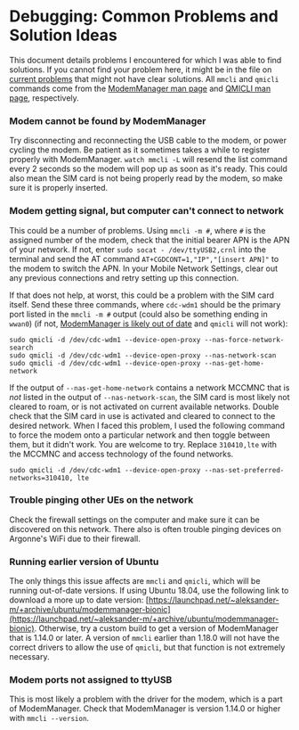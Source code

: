 # Debugging: Common Problems and Solution Ideas

This document details problems I encountered for which I was able to find solutions. If you cannot find your problem here, it might be in the file on [current problems](https://github.com/waggle-sensor/summer2022/blob/main/snead/Connection-Info/UnsolvedIssues.md) that might not have clear solutions. All `mmcli` and `qmicli` commands come from the [ModemManager man page](https://www.freedesktop.org/software/ModemManager/man/1.0.0/mmcli.8.html) and [QMICLI man page](https://www.freedesktop.org/software/libqmi/man/latest/qmicli.1.html), respectively.

### Modem cannot be found by ModemManager

Try disconnecting and reconnecting the USB cable to the modem, or power cycling the modem. Be patient as it sometimes takes a while to register properly with ModemManager. `watch mmcli -L` will resend the list command every 2 seconds so the modem will pop up as soon as it's ready. This could also mean the SIM card is not being properly read by the modem, so make sure it is properly inserted.

### Modem getting signal, but computer can't connect to network

This could be a number of problems. Using `mmcli -m #`, where `#` is the assigned number of the modem, check that the initial bearer APN is the APN of your network. If not, enter `sudo socat - /dev/ttyUSB2,crnl` into the terminal and send the AT command `AT+CGDCONT=1,"IP","[insert APN]"` to the modem to switch the APN. In your Mobile Network Settings, clear out any previous connections and retry setting up this connection. 

If that does not help, at worst, this could be a problem with the SIM card itself. Send these three commands, where `cdc-wdm1` should be the primary port listed in the `mmcli -m #` output (could also be something ending in `wwan0`) (if not, [ModemManager is likely out of date](https://github.com/waggle-sensor/summer2022/blob/main/snead/Connection-Info/Debugging.md#modem-ports-not-assigned-to-ttyusb) and `qmicli` will not work):

```
sudo qmicli -d /dev/cdc-wdm1 --device-open-proxy --nas-force-network-search
sudo qmicli -d /dev/cdc-wdm1 --device-open-proxy --nas-network-scan
sudo qmicli -d /dev/cdc-wdm1 --device-open-proxy --nas-get-home-network
```

If the output of `--nas-get-home-network` contains a network MCCMNC that is _not_ listed in the output of `--nas-network-scan`, the SIM card is most likely not cleared to roam, or is not activated on current available networks. Double check that the SIM card in use is activated and cleared to connect to the desired network. When I faced this problem, I used the following command to force the modem onto a particular network and then toggle between them, but it didn't work. You are welcome to try. Replace `310410,lte` with the MCCMNC and access technology of the found networks.

`sudo qmicli -d /dev/cdc-wdm1 --device-open-proxy --nas-set-preferred-networks=310410, lte`

### Trouble pinging other UEs on the network

Check the firewall settings on the computer and make sure it can be discovered on this network. There also is often trouble pinging devices on Argonne's WiFi due to their firewall.

### Running earlier version of Ubuntu

The only things this issue affects are `mmcli` and `qmicli`, which will be running out-of-date versions. If using Ubuntu 18.04, use the following link to download a more up to date version: [https://launchpad.net/~aleksander-m/+archive/ubuntu/modemmanager-bionic](https://launchpad.net/~aleksander-m/+archive/ubuntu/modemmanager-bionic). Otherwise, try a custom build to get a version of ModemManager that is 1.14.0 or later. A version of `mmcli` earlier than 1.18.0 will not have the correct drivers to allow the use of `qmicli`, but that function is not extremely necessary.

### Modem ports not assigned to ttyUSB

This is most likely a problem with the driver for the modem, which is a part of ModemManager. Check that ModemManager is version 1.14.0 or higher with `mmcli --version`. 
